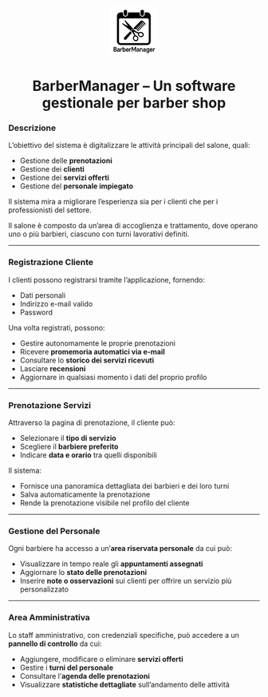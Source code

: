 <div align="center"><img src="./Implementazione/frontend/public/logo.png" height="100px" alt="BarberManager Logo"/></div>

<h1 align="center">BarberManager – Un software gestionale per barber shop</h2>

### Descrizione

L’obiettivo del sistema è digitalizzare le attività principali del salone, quali:

- Gestione delle **prenotazioni**
- Gestione dei **clienti**
- Gestione dei **servizi offerti**
- Gestione del **personale impiegato**

Il sistema mira a migliorare l’esperienza sia per i clienti che per i professionisti del settore.

Il salone è composto da un’area di accoglienza e trattamento, dove operano uno o più barbieri, ciascuno con turni lavorativi definiti.

---

### Registrazione Cliente

I clienti possono registrarsi tramite l’applicazione, fornendo:

- Dati personali
- Indirizzo e-mail valido
- Password

Una volta registrati, possono:

- Gestire autonomamente le proprie prenotazioni
- Ricevere **promemoria automatici via e-mail**
- Consultare lo **storico dei servizi ricevuti**
- Lasciare **recensioni**
- Aggiornare in qualsiasi momento i dati del proprio profilo

---

### Prenotazione Servizi

Attraverso la pagina di prenotazione, il cliente può:

- Selezionare il **tipo di servizio**
- Scegliere il **barbiere preferito**
- Indicare **data e orario** tra quelli disponibili

Il sistema:

- Fornisce una panoramica dettagliata dei barbieri e dei loro turni
- Salva automaticamente la prenotazione
- Rende la prenotazione visibile nel profilo del cliente

---

### Gestione del Personale

Ogni barbiere ha accesso a un’**area riservata personale** da cui può:

- Visualizzare in tempo reale gli **appuntamenti assegnati**
- Aggiornare lo **stato delle prenotazioni**
- Inserire **note o osservazioni** sui clienti per offrire un servizio più personalizzato

---

### Area Amministrativa

Lo staff amministrativo, con credenziali specifiche, può accedere a un **pannello di controllo** da cui:

- Aggiungere, modificare o eliminare **servizi offerti**
- Gestire i **turni del personale**
- Consultare l’**agenda delle prenotazioni**
- Visualizzare **statistiche dettagliate** sull’andamento delle attività
